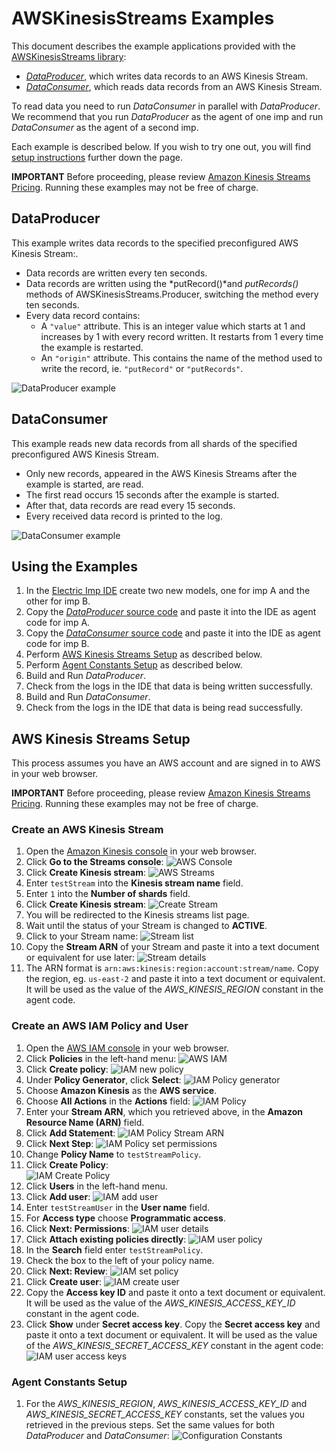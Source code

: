 # AWSKinesisStreams Examples #

This document describes the example applications provided with the [AWSKinesisStreams library](../README.md):

- [*DataProducer*](#dataproducer), which writes data records to an AWS Kinesis Stream.
- [*DataConsumer*](#dataconsumer), which reads data records from an AWS Kinesis Stream.

To read data you need to run *DataConsumer* in parallel with *DataProducer*. We recommend that you run *DataProducer* as the agent of one imp and run *DataConsumer* as the agent of a second imp.

Each example is described below. If you wish to try one out, you will find [setup instructions](#using-the-examples) further down the page.

**IMPORTANT** Before proceeding, please review [Amazon Kinesis Streams Pricing](https://aws.amazon.com/kinesis/streams/pricing/). Running these examples may not be free of charge.

## DataProducer ##

This example writes data records to the specified preconfigured AWS Kinesis Stream:.

- Data records are written every ten seconds.
- Data records are written using the *putRecord()*and *putRecords()* methods of AWSKinesisStreams.Producer, switching the method every ten seconds.
- Every data record contains:
    - A `"value"` attribute. This is an integer value which starts at 1 and increases by 1 with every record written. It restarts from 1 every time the example is restarted.
    - An `"origin"` attribute. This contains the name of the method used to write the record, ie. `"putRecord"` or `"putRecords"`.

![DataProducer example](../png/ProducerExample.png?raw=true)

## DataConsumer ##

This example reads new data records from all shards of the specified preconfigured AWS Kinesis Stream.

- Only new records, appeared in the AWS Kinesis Streams after the example is started, are read.
- The first read occurs 15 seconds after the example is started.
- After that, data records are read every 15 seconds.
- Every received data record is printed to the log.

![DataConsumer example](../png/ConsumerExample.png?raw=true)

## Using the Examples ##

1. In the [Electric Imp IDE](https://ide.electricim.com/) create two new models, one for imp A and the other for imp B.
1. Copy the [*DataProducer* source code](./DataProducer.agent.nut) and paste it into the IDE as agent code for imp A.
1. Copy the [*DataConsumer* source code](./DataConsumer.agent.nut) and paste it into the IDE as agent code for imp B.
1. Perform [AWS Kinesis Streams Setup](#aws-kinesis-streams-setup) as described below.
1. Perform [Agent Constants Setup](#imp-agent-constants-setup) as described below.
1. Build and Run *DataProducer*.
1. Check from the logs in the IDE that data is being written successfully.
1. Build and Run *DataConsumer*.
1. Check from the logs in the IDE that data is being read successfully.

## AWS Kinesis Streams Setup ##

This process assumes you have an AWS account and are signed in to AWS in your web browser.

**IMPORTANT** Before proceeding, please review [Amazon Kinesis Streams Pricing](https://aws.amazon.com/kinesis/streams/pricing/). Running these examples may not be free of charge.

### Create an AWS Kinesis Stream ###

1. Open the [Amazon Kinesis console](https://console.aws.amazon.com/kinesis) in your web browser.
1. Click **Go to the Streams console**:
![AWS Console](../png/CreateStream1.png?raw=true)
1. Click **Create Kinesis stream**:
![AWS Streams](../png/CreateStream2.png?raw=true)
1. Enter `testStream` into the **Kinesis stream name** field.
1. Enter `1` into the **Number of shards** field.
1. Click **Create Kinesis stream**:
![Create Stream](../png/CreateStream3.png?raw=true)
1. You will be redirected to the Kinesis streams list page.
1. Wait until the status of your Stream is changed to **ACTIVE**.
1. Click to your Stream name:
![Stream list](../png/CreateStream4.png?raw=true)
1. Copy the **Stream ARN** of your Stream and paste it into a text document or equivalent for use later:
![Stream details](../png/CreateStream5.png?raw=true)
1. The ARN format is `arn:aws:kinesis:region:account:stream/name`. Copy the region, eg. `us-east-2` and paste it into a text document or equivalent. It will be used as the value of the *AWS_KINESIS_REGION* constant in the agent code.

### Create an AWS IAM Policy and User ###

1. Open the [AWS IAM console](https://console.aws.amazon.com/iam) in your web browser.
1. Click **Policies** in the left-hand menu:
![AWS IAM](../png/CreatePolicy1.png?raw=true)
1. Click **Create policy**:
![IAM new policy](../png/CreatePolicy2.png?raw=true)
1. Under **Policy Generator**, click **Select**:
![IAM Policy generator](../png/CreatePolicy3.png?raw=true)
1. Choose **Amazon Kinesis** as the **AWS service**.
1. Choose **All Actions** in the **Actions** field:
![IAM Policy](../png/CreatePolicy4.png?raw=true)
1. Enter your **Stream ARN**, which you retrieved above, in the **Amazon Resource Name (ARN)** field.
1. Click **Add Statement**:
![IAM Policy Stream ARN](../png/CreatePolicy5.png?raw=true)
1. Click **Next Step**:
![IAM Policy set permissions](../png/CreatePolicy6.png?raw=true)
1. Change **Policy Name** to `testStreamPolicy`.
1. Click **Create Policy**:  
![IAM Create Policy](../png/CreatePolicy7.png?raw=true)
1. Click **Users** in the left-hand menu.
1. Click **Add user**:
![IAM add user](../png/CreateUser1.png?raw=true)
1. Enter `testStreamUser` in the **User name** field.
1. For **Access type** choose **Programmatic access**.
1. Click **Next: Permissions**:
![IAM user details](../png/CreateUser2.png?raw=true)
1. Click **Attach existing policies directly**:
![IAM user policy](../png/CreateUser3.png?raw=true)
1. In the **Search** field enter `testStreamPolicy`.
1. Check the box to the left of your policy name.
1. Click **Next: Review**:
![IAM set policy](../png/CreateUser4.png?raw=true)
1. Click **Create user**:
![IAM create user](../png/CreateUser5.png?raw=true)
1. Copy the **Access key ID** and paste it onto a text document or equivalent. It will be used as the value of the *AWS_KINESIS_ACCESS_KEY_ID* constant in the agent code.
1. Click **Show** under **Secret access key**. Copy the **Secret access key** and paste it onto a text document or equivalent. It will be used as the value of the *AWS_KINESIS_SECRET_ACCESS_KEY* constant in the agent code:
![IAM user access keys](../png/CreateUser6.png?raw=true)

### Agent Constants Setup ###

1. For the *AWS_KINESIS_REGION*, *AWS_KINESIS_ACCESS_KEY_ID* and *AWS_KINESIS_SECRET_ACCESS_KEY* constants, set the values you retrieved in the previous steps. Set the same values for both *DataProducer* and *DataConsumer*:
![Configuration Constants](../png/ConstSetup.png?raw=true)
